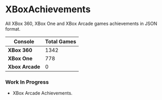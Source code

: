 # XBoxAchievements
All XBox 360, XBox One and XBox Arcade games achievements in JSON format.


| Console         | Total Games |
| --------------- | ----------- |
| **XBox 360**    | 1342        |
| **XBox One**    | 778         |
| **Xbox Arcade** | 0           |


### Work In Progress
- XBox Arcade Achievements.
